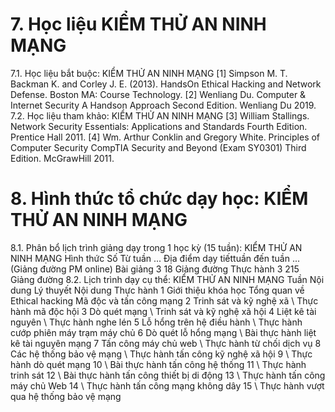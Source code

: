 # 7. Học liệu KIỂM THỬ AN NINH MẠNG
7.1. Học liệu bắt buộc: KIỂM THỬ AN NINH MẠNG \[1\] Simpson M. T. Backman K. and Corley J. E. (2013). HandsOn
Ethical Hacking and Network Defense. Boston MA: Course Technology.
\[2\] Wenliang Du. Computer & Internet Security A Handson Approach
Second Edition. Wenliang Du 2019.
7.2. Học liệu tham khảo: KIỂM THỬ AN NINH MẠNG \[3\] William Stallings. Network Security Essentials: Applications and
Standards Fourth Edition. Prentice Hall 2011. \[4\] Wm. Arthur Conklin and Gregory White. Principles of Computer Security CompTIA Security and Beyond (Exam SY0301) Third Edition. McGrawHill 2011.
# 8. Hình thức tổ chức dạy học: KIỂM THỬ AN NINH MẠNG
8.1. Phân bổ lịch trình giảng dạy trong 1 học kỳ (15 tuần): KIỂM THỬ AN NINH MẠNG Hình thức Số Từ tuần ... Địa điểm dạy tiếttuần đến tuần ... (Giảng đường PM online) Bài giảng 3 18 Giảng đường Thực hành 3 215 Giảng đường 8.2. Lịch trình dạy cụ thể: KIỂM THỬ AN NINH MẠNG Tuần Nội dung Lý thuyết Nội dung Thực hành 1 Giới thiệu khóa học Tổng quan về Ethical hacking Mã độc và tấn công mạng 2 Trinh sát và kỹ nghệ xã \ Thực hành mã độc hội 3 Dò quét mạng \ Trinh sát và kỹ nghệ xã hội 4 Liệt kê tài nguyên \ Thực hành nghe lén 5 Lỗ hổng trên hệ điều hành \ Thực hành cướp phiên máy trạm máy chủ 6 Dò quét lỗ hổng mạng \ Bài thực hành liệt kê tài nguyên mạng 7 Tấn công máy chủ web \ Thực hành từ chối dịch vụ 8 Các hệ thống bảo vệ mạng \ Thực hành tấn công kỹ nghệ xã hội 9 \ Thực hành dò quét mạng 10 \ Bài thực hành tấn công hệ thống 11 \ Thực hành trinh sát 12 \ Bài thực hành tấn công thiết bị di động 13 \ Thực hành tấn công máy chủ Web 14 \ Thực hành tấn công mạng không dây 15 \ Thực hành vượt qua hệ thống bảo vệ mạng

